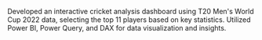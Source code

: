 Developed an interactive cricket analysis dashboard using T20 Men's World Cup 2022 data, selecting the top 11 players based on key statistics. Utilized Power BI, Power Query, and DAX for data visualization and insights.
